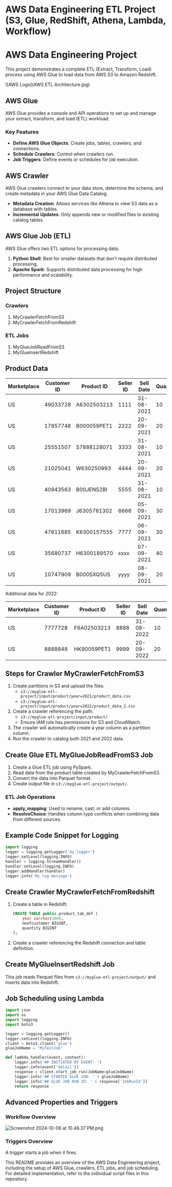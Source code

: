 # AWS Data Engineering ETL Project (S3, Glue, RedShift, Athena, Lambda, Workflow)
# AWS Data Engineering Project

This project demonstrates a complete ETL (Extract, Transform, Load) process using AWS Glue to load data from AWS S3 to Amazon Redshift.

![AWS Logo](AWS ETL Architecture.jpg)

## AWS Glue

AWS Glue provides a console and API operations to set up and manage your extract, transform, and load (ETL) workload.

### Key Features

- **Define AWS Glue Objects**: Create jobs, tables, crawlers, and connections.
- **Schedule Crawlers**: Control when crawlers run.
- **Job Triggers**: Define events or schedules for job execution.

## AWS Crawler

AWS Glue crawlers connect to your data store, determine the schema, and create metadata in your AWS Glue Data Catalog.

- **Metadata Creation**: Allows services like Athena to view S3 data as a database with tables.
- **Incremental Updates**: Only appends new or modified files to existing catalog tables.

## AWS Glue Job (ETL)

AWS Glue offers two ETL options for processing data:

1. **Python Shell**: Best for smaller datasets that don't require distributed processing.
2. **Apache Spark**: Supports distributed data processing for high performance and scalability.

## Project Structure

### Crawlers

1. MyCrawlerFetchFromS3
2. MyCrawlerFetchFromRedshift

### ETL Jobs

1. MyGlueJobReadFromS3
2. MyGlueInsertRedshift

## Product Data

| Marketplace | Customer ID | Product ID   | Seller ID | Sell Date  | Quantity |
|-------------|-------------|--------------|-----------|------------|----------|
| US          | 49033728    | A6302503213  | 1111      | 31-08-2021 | 10       |
| US          | 17857748    | B000059PET1  | 2222      | 20-09-2021 | 20       |
| US          | 25551507    | S7888128071  | 3333      | 31-08-2021 | 10       |
| US          | 21025041    | W630250993   | 4444      | 20-09-2021 | 20       |
| US          | 40943563    | B00JENS2BI   | 5555      | 31-08-2021 | 10       |
| US          | 17013969    | J6305761302  | 6666      | 05-09-2021 | 30       |
| US          | 47611685    | K6300157555  | 7777      | 06-09-2021 | 30       |
| US          | 35680737    | H6300189570  | xxxx      | 07-09-2021 | 40       |
| US          | 10747909    | B000SXQ5US   | yyyy      | 08-09-2021 | 20       |

Additional data for 2022:

| Marketplace | Customer ID | Product ID   | Seller ID | Sell Date  | Quantity |
|-------------|-------------|--------------|-----------|------------|----------|
| US          | 7777728     | F6A02503213  | 8888      | 31-08-2022 | 10       |
| US          | 8888848     | HK90059PET1  | 9999      | 20-09-2022 | 20       |

## Steps for Crawler MyCrawlerFetchFromS3

1. Create partitions in S3 and upload the files:
   - `s3://myglue-etl-project/input/product/year=2021/product_data.csv`
   - `s3://myglue-etl-project/input/product/year=2022/product_data_2.csv`
2. Create a crawler referencing the path:
   - `s3://myglue-etl-project/input/product/`
   - Ensure IAM role has permissions for S3 and CloudWatch.
3. The crawler will automatically create a year column as a partition column.
4. Run the crawler to catalog both 2021 and 2022 data.

## Create Glue ETL MyGlueJobReadFromS3 Job

1. Create a Glue ETL job using PySpark.
2. Read data from the product table created by MyCrawlerFetchFromS3.
3. Convert the data into Parquet format.
4. Create output file in `s3://myglue-etl-project/output/`.

### ETL Job Operations

- **apply_mapping**: Used to rename, cast, or add columns.
- **ResolveChoice**: Handles column type conflicts when combining data from different sources.

## Example Code Snippet for Logging

```python
import logging
logger = logging.getLogger('my_logger')
logger.setLevel(logging.INFO)
handler = logging.StreamHandler()
handler.setLevel(logging.INFO)
logger.addHandler(handler)
logger.info('My log message')
```

## Create Crawler MyCrawlerFetchFromRedshift

1. Create a table in Redshift:
   ```sql
   CREATE TABLE public.product_tab_def (
       year varchar(100),
       noofcustomer BIGINT,
       quantity BIGINT
   );
   ```
2. Create a crawler referencing the Redshift connection and table definition.

## Create MyGlueInsertRedshift Job

This job reads Parquet files from `s3://myglue-etl-project/output/` and inserts data into Redshift.

## Job Scheduling using Lambda

```python
import json
import os
import logging
import boto3

logger = logging.getLogger()
logger.setLevel(logging.INFO)
client = boto3.client('glue')
glueJobName = "MyTestJob"

def lambda_handler(event, context):
    logger.info('## INITIATED BY EVENT: ')
    logger.info(event['detail'])
    response = client.start_job_run(JobName=glueJobName)
    logger.info('## STARTED GLUE JOB: ' + glueJobName)
    logger.info('## GLUE JOB RUN ID: ' + response['JobRunId'])
    return response
```

## Advanced Properties and Triggers

### Workflow Overview

![Screenshot 2024-10-06 at 10.46.37 PM.png](https://prod-files-secure.s3.us-west-2.amazonaws.com/400e6f1e-eadb-4279-8837-8d11de40efd1/7a3542da-b839-4a58-86bf-195f976e3776/Screenshot_2024-10-06_at_10.46.37_PM.png)

### Triggers Overview

A trigger starts a job when it fires.

This README provides an overview of the AWS Data Engineering project, including the setup of AWS Glue, crawlers, ETL jobs, and job scheduling. For detailed implementation, refer to the individual script files in this repository.
